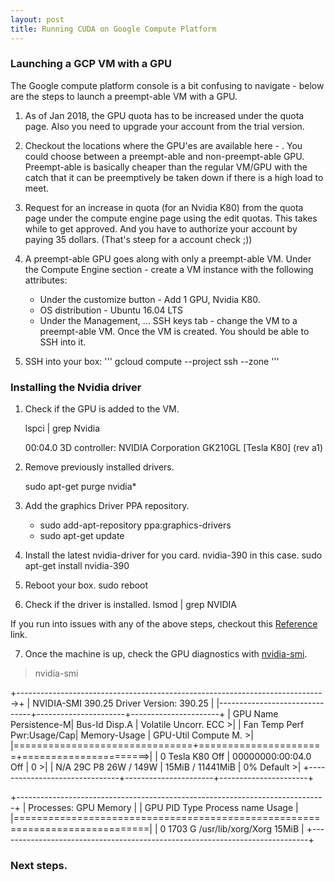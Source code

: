 ```yaml
---
layout: post
title: Running CUDA on Google Compute Platform
---
```

### Launching a GCP VM with a GPU

The Google compute platform console is a bit confusing to navigate - below are the steps to launch a preempt-able VM with a GPU.

1. As of Jan 2018, the GPU quota has to be increased under the quota page. Also you need to upgrade your account from the trial version.
2. Checkout the locations where the GPU'es are available here -  . You could choose between a preempt-able and non-preempt-able GPU. Preempt-able is basically cheaper than the regular VM/GPU with the catch that it can be preemptively be taken down if there is a high load to meet.

2. Request for an increase in quota (for an Nvidia K80) from the quota page under the compute engine page using the edit quotas. This takes while to get approved. And you have to authorize your account by paying 35 dollars. (That's steep for a account check ;))

3. A preempt-able GPU goes along with only a preempt-able VM. Under the Compute Engine section - create a VM instance with the following attributes:
   - Under the customize button - Add 1 GPU, Nvidia K80.
   - OS distribution - Ubuntu 16.04 LTS
   - Under the Management, ... SSH keys tab - change the VM to a preempt-able VM.
Once the VM is created. You should be able to SSH into it.

4. SSH into your box:
'''
gcloud compute --project <project-name  > ssh --zone <zone> <instance>
'''


### Installing the Nvidia driver

1. Check if the GPU is added to the VM.

    lspci | grep Nvidia

    00:04.0 3D controller: NVIDIA Corporation GK210GL [Tesla K80] (rev a1)

2. Remove previously installed drivers.

   sudo apt-get purge nvidia*

3. Add the graphics Driver PPA repository.
   * sudo add-apt-repository ppa:graphics-drivers
   * sudo apt-get update

4. Install the latest nvidia-driver for you card. nvidia-390 in this case.
   sudo apt-get install nvidia-390

5. Reboot your box.
   sudo reboot

6. Check if the driver is installed.
   lsmod \| grep NVIDIA

If you run into issues with any of the above steps, checkout this [Reference](http://www.linuxandubuntu.com/home/how-to-install-latest-nvidia-drivers-in-linux) link.

7. Once the machine is up, check the GPU diagnostics with [nvidia-smi](http://manpages.ubuntu.com/manpages/precise/man1/alt-nvidia-current-smi.1.html).

>nvidia-smi

\+-----------------------------------------------------------------------------\>\+
\| NVIDIA-SMI 390.25                 Driver Version: 390.25                    \| |-------------------------------+----------------------+----------------------+
| GPU  Name        Persistence-M| Bus-Id        Disp.A | Volatile Uncorr. ECC >|
| Fan  Temp  Perf  Pwr:Usage/Cap|         Memory-Usage | GPU-Util  Compute M. >|
|===============================+======================+======================>|
|   0  Tesla K80           Off  | 00000000:00:04.0 Off |                    0 >|
| N/A   29C    P8    26W / 149W |     15MiB / 11441MiB |      0%      Default >|
+-------------------------------+----------------------+----------------------+

+-----------------------------------------------------------------------------+
| Processes:                                                       GPU Memory |
|  GPU       PID   Type   Process name                             Usage      |
|=============================================================================|
|    0      1703      G   /usr/lib/xorg/Xorg                            15MiB |
+-----------------------------------------------------------------------------+

### Next steps.
